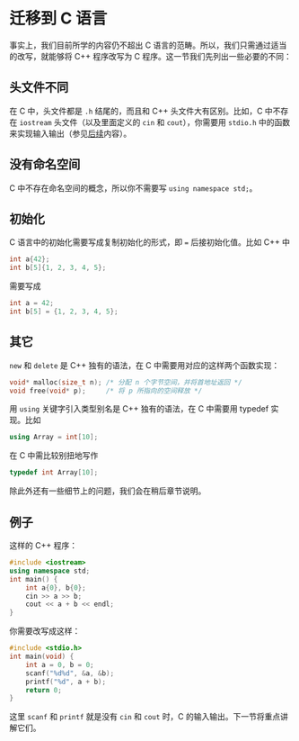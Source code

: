 # 迁移到 C 语言

事实上，我们目前所学的内容仍不超出 C 语言的范畴。所以，我们只需通过适当的改写，就能够将 C++ 程序改写为 C 程序。这一节我们先列出一些必要的不同：

## 头文件不同

在 C 中，头文件都是 `.h` 结尾的，而且和 C++ 头文件大有区别。比如，C 中不存在 `iostream` 头文件（以及里面定义的 `cin` 和 `cout`），你需要用 `stdio.h` 中的函数来实现输入输出（参见[后续](/ch04/compare_with_c/c_io.md)内容）。

## 没有命名空间

C 中不存在命名空间的概念，所以你不需要写 `using namespace std;`。

## 初始化

C 语言中的初始化需要写成复制初始化的形式，即 `=` 后接初始化值。比如 C++ 中
```cpp
int a{42};
int b[5]{1, 2, 3, 4, 5};
```
需要写成
```c
int a = 42;
int b[5] = {1, 2, 3, 4, 5};
```

## 其它

`new` 和 `delete` 是 C++ 独有的语法，在 C 中需要用对应的这样两个函数实现：
```c
void* malloc(size_t n); /* 分配 n 个字节空间，并将首地址返回 */
void free(void* p);     /* 将 p 所指向的空间释放 */
```
用 `using` 关键字引入类型别名是 C++ 独有的语法，在 C 中需要用 typedef 实现。比如
```cpp
using Array = int[10];
```
在 C 中需比较别扭地写作
```c
typedef int Array[10];
```

除此外还有一些细节上的问题，我们会在稍后章节说明。

## 例子

这样的 C++ 程序：
```CPP
#include <iostream>
using namespace std;
int main() {
    int a{0}, b{0};
    cin >> a >> b;
    cout << a + b << endl;
}
```
你需要改写成这样：
```C
#include <stdio.h>
int main(void) {
    int a = 0, b = 0;
    scanf("%d%d", &a, &b);
    printf("%d", a + b);
    return 0;
}
```

这里 `scanf` 和 `printf` 就是没有 `cin` 和 `cout` 时，C 的输入输出。下一节将重点讲解它们。